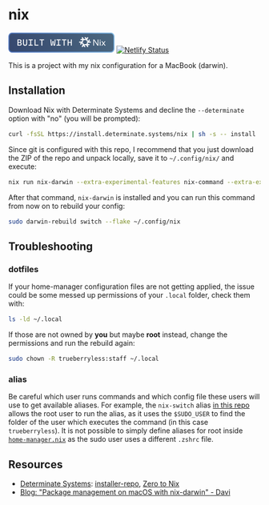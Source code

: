 # nix

![Built with Nix](./docs/built-with-nix-badge.svg)
[![Netlify Status](https://api.netlify.com/api/v1/badges/43cc5d10-6e0d-4fb0-8664-91eceabe90ae/deploy-status)](https://app.netlify.com/projects/trueberryless-nix/deploys)

This is a project with my nix configuration for a MacBook (darwin).

## Installation

Download Nix with Determinate Systems and decline the `--determinate` option with "no" (you will be prompted):

```bash
curl -fsSL https://install.determinate.systems/nix | sh -s -- install
```

Since git is configured with this repo, I recommend that you just download the ZIP of the repo and unpack locally, save it to `~/.config/nix/` and execute:

```bash
nix run nix-darwin --extra-experimental-features nix-command --extra-experimental-features flakes -- switch --flake ~/.config/nix
```

After that command, `nix-darwin` is installed and you can run this command from now on to rebuild your config:

```bash
sudo darwin-rebuild switch --flake ~/.config/nix
```

## Troubleshooting

### dotfiles

If your home-manager configuration files are not getting applied, the issue could be some messed up permissions of your `.local` folder, check them with:

```bash
ls -ld ~/.local
```

If those are not owned by **you** but maybe **root** instead, change the permissions and run the rebuild again:

```bash
sudo chown -R trueberryless:staff ~/.local
```

### alias

Be careful which user runs commands and which config file these users will use to get available aliases. For example, the `nix-switch` alias [in this repo](/modules/sudo-alias.nix) allows the root user to run the alias, as it uses the `$SUDO_USER` to find the folder of the user which executes the command (in this case `trueberryless`). It is not possible to simply define aliases for root inside [`home-manager.nix`](/modules/home-manager.nix) as the sudo user uses a different `.zshrc` file.

## Resources

- [Determinate Systems][determinate-systems]: [installer-repo][installer-repo], [Zero to Nix][zero-to-nix]
- [Blog: "Package management on macOS with nix-darwin" - Davi][davi-nix-darwin]

[determinate-systems]: https://docs.determinate.systems/
[installer-repo]: https://github.com/DeterminateSystems/nix-installer
[zero-to-nix]: https://zero-to-nix.com/
[davi-nix-darwin]: https://davi.sh/blog/2024/01/nix-darwin/
